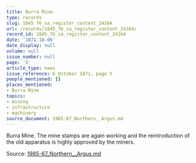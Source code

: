 ```yaml
---
title: Burra Mine.
type: records
slug: 1845_76_sa_register_content_24164
url: /records/1845_76_sa_register_content_24164/
record_id: 1845_76_sa_register_content_24164
date: '1871-10-06'
date_display: null
volume: null
issue_number: null
page: '5'
article_type: news
issue_reference: 6 October 1871, page 5
people_mentioned: []
places_mentioned:
- Burra Mine
topics:
- mining
- infrastructure
- machinery
source_document: 1985-87_Northern__Argus.md
---
```


Burra Mine.  The mine stamps are again working and the reintroduction of the old apparatus is highly approved by the miners.

Source: [1985-87_Northern__Argus.md](/downloads/markdown/1985-87_Northern__Argus.md)
